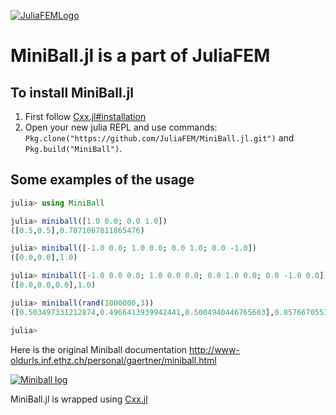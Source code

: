 [![JuliaFEMLogo](https://github.com/JuliaFEM/JuliaFEM.jl/blob/master/docs/logo/JuliaFEMLogo_128x128.png)](http://www.juliafem.org) 

# MiniBall.jl is a part of JuliaFEM

## To install MiniBall.jl
1. First follow [Cxx.jl#installation](https://github.com/Keno/Cxx.jl#installation)
2. Open your new julia REPL and use commands: `Pkg.clone("https://github.com/JuliaFEM/MiniBall.jl.git")` and `Pkg.build("MiniBall")`. 

## Some examples of the usage 

```julia
julia> using MiniBall

julia> miniball([1.0 0.0; 0.0 1.0])
([0.5,0.5],0.7071067811865476)

julia> miniball([-1.0 0.0; 1.0 0.0; 0.0 1.0; 0.0 -1.0])
([0.0,0.0],1.0)

julia> miniball([-1.0 0.0 0.0; 1.0 0.0 0.0; 0.0 1.0 0.0; 0.0 -1.0 0.0])
([0.0,0.0,0.0],1.0)

julia> miniball(rand(1000000,3))
([0.503497331212874,0.4966413939942441,0.5004940446765603],0.8576670553673171)

julia> 
```
Here is the original Miniball documentation http://www-oldurls.inf.ethz.ch/personal/gaertner/miniball.html

[![Miniball log](http://www-oldurls.inf.ethz.ch/personal/gaertner/miniball/mb.gif)](http://www-oldurls.inf.ethz.ch/personal/gaertner/miniball.html)

MiniBall.jl is wrapped using [Cxx.jl](https://github.com/Keno/Cxx.jl)
